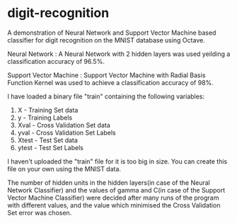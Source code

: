 # digit-recognition
A demonstration of Neural Network and Support Vector Machine based classifier for digit recognition on the MNIST database using Octave.

Neural Network : A Neural Network with 2 hidden layers was used yeilding a classification accuracy of 96.5%.

Support Vector Machine : Support Vector Machine with Radial Basis Function Kernel was used to achieve a classification accuracy of 98%.

I have loaded a binary file "train" containing the following variables:

1.  X     - Training Set data
2.  y     - Training Labels
3.  Xval  - Cross Validation Set data
4.  yval  - Cross Validation Set Labels
5.  Xtest - Test Set data
6.  ytest - Test Set Labels

I haven't uploaded the "train" file for it is too big in size. You can create this file on your own using the MNIST data.

The number of hidden units in the hidden layers(in case of the Neural Network Classifier) and the values of gamma and C(in case of the Support Vector Machine Classifier) were decided after many runs of the program with different values, and the value which minimised the Cross Validation Set error was chosen.

